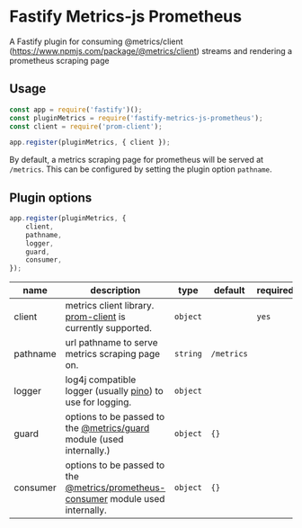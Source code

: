 # Fastify Metrics-js Prometheus

A Fastify plugin for consuming @metrics/client (https://www.npmjs.com/package/@metrics/client) streams and rendering a prometheus scraping page

## Usage

```js
const app = require('fastify')();
const pluginMetrics = require('fastify-metrics-js-prometheus');
const client = require('prom-client');

app.register(pluginMetrics, { client });
```

By default, a metrics scraping page for prometheus will be served at `/metrics`. This can be configured by setting the plugin option `pathname`.

## Plugin options

```js
app.register(pluginMetrics, {
    client,
    pathname,
    logger,
    guard,
    consumer,
});
```

| name     | description                                                                                                                                    | type     | default    | required |
| -------- | ---------------------------------------------------------------------------------------------------------------------------------------------- | -------- | ---------- | -------- |
| client   | metrics client library. [prom-client](https://www.npmjs.com/package/prom-client) is currently supported.                                       | `object` |            | `yes`    |
| pathname | url pathname to serve metrics scraping page on.                                                                                                | `string` | `/metrics` |          |
| logger   | log4j compatible logger (usually [pino](https://www.npmjs.com/package/pino)) to use for logging.                                               | `object` |            |          |
| guard    | options to be passed to the [@metrics/guard](https://www.npmjs.com/package/@metrics/guard) module (used internally.)                           | `object` | `{}`       |          |
| consumer | options to be passed to the [@metrics/prometheus-consumer](https://www.npmjs.com/package/@metrics/prometheus-consumer) module used internally. | `object` | `{}`       |          |
